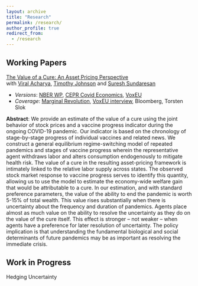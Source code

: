 ```yaml
---
layout: archive
title: "Research"
permalink: /research/
author_profile: true
redirect_from:
  - /research
---
```


Working Papers
------

[The Value of a Cure: An Asset Pricing Perspective](https://papers.ssrn.com/sol3/papers.cfm?abstract_id=3731098)<br/>
with [Viral Acharya](http://pages.stern.nyu.edu/~sternfin/vacharya/), [Timothy Johnson](https://timothyjohnson.web.illinois.edu/) and [Suresh Sundaresan](https://www0.gsb.columbia.edu/faculty/ssundaresan/)
- *Versions*: [NBER WP](https://www.nber.org/papers/w28127), [CEPR Covid Economics](https://cepr.org/file/10122/download?token=S6Tae4yD), [VoxEU](https://voxeu.org/article/value-vaccine-end-covid-19-worth-between-5-and-15-wealth)
- *Coverage*: [Marginal Revolution](https://marginalrevolution.com/marginalrevolution/2020/11/the-pandemic-is-indeed-a-big-deal.html), [VoxEU interview](https://voxeu.org/content/value-cure-covid-19-what-are-asset-prices-telling-us), Bloomberg, Torsten Slok 

**Abstract**: We provide an estimate of the value of a cure using the joint behavior of stock prices and a vaccine progress indicator during the ongoing COVID-19 pandemic. Our indicator is based on the chronology of stage-by-stage progress of individual vaccines and related news. We construct a general equilibrium regime-switching model of repeated pandemics and stages of vaccine progress wherein the representative agent withdraws labor and alters consumption endogenously to mitigate health risk. The value of a cure in the resulting asset-pricing framework is intimately linked to the relative labor supply across states. The observed stock market response to vaccine progress serves to identify this quantity, allowing us to use the model to estimate the economy-wide welfare gain that would be attributable to a cure. In our estimation, and with standard preference parameters, the value of the ability to end the pandemic is worth 5-15% of total wealth. This value rises substantially when there is uncertainty about the frequency and duration of pandemics. Agents place almost as much value on the ability to resolve the uncertainty as they do on the value of the cure itself. This effect is stronger – not weaker – when agents have a preference for later resolution of uncertainty. The policy implication is that understanding the fundamental biological and social determinants of future pandemics may be as important as resolving the immediate crisis.


Work in Progress
------

Hedging Uncertainty
